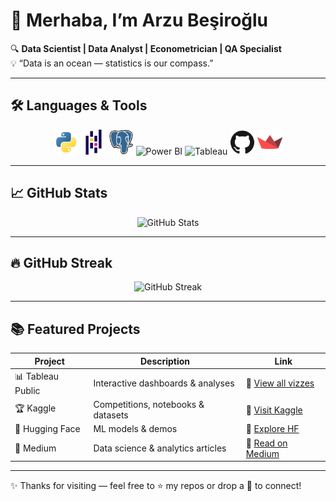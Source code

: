 
# 👋 Merhaba, I’m Arzu Beşiroğlu

🔍 **Data Scientist | Data Analyst | Econometrician | QA Specialist**  
💡 “Data is an ocean — statistics is our compass.”

---

## 🛠 Languages & Tools

<p align="center">
  <img src="https://raw.githubusercontent.com/devicons/devicon/master/icons/python/python-original.svg" width="40" title="Python"/>
  <img src="https://raw.githubusercontent.com/devicons/devicon/master/icons/pandas/pandas-original.svg" width="40" title="Pandas"/>
  <img src="https://raw.githubusercontent.com/devicons/devicon/master/icons/postgresql/postgresql-original.svg" width="40" title="PostgreSQL"/>
  <img src="https://cdn.jsdelivr.net/npm/simple-icons@v9/icons/microsoftpowerbi.svg" width="40" title="Power BI"/>
  <img src="https://cdn.jsdelivr.net/npm/simple-icons@v9/icons/tableau.svg" width="40" title="Tableau"/>
  <img src="https://raw.githubusercontent.com/devicons/devicon/master/icons/github/github-original.svg" width="40" title="GitHub"/>
  <img src="https://raw.githubusercontent.com/devicons/devicon/master/icons/streamlit/streamlit-original.svg" width="40" title="Streamlit"/>
</p>

---

## 📈 GitHub Stats

<p align="center">
  <img src="https://github-readme-stats.vercel.app/api?username=arzubesiroglu&show_icons=true&include_all_commits=true&theme=dark&count_private=true" alt="GitHub Stats"/>
</p>

---

## 🔥 GitHub Streak

<p align="center">
  <img src="https://github-readme-streak-stats.herokuapp.com?user=arzubesiroglu&theme=dark" alt="GitHub Streak"/>
</p>

---

## 📚 Featured Projects

| Project | Description | Link |
|---------|-------------|------|
| 📊 Tableau Public | Interactive dashboards & analyses | 🔗 [View all vizzes](https://public.tableau.com/app/profile/arzubesiroglu/vizzes) |
| 🏆 Kaggle | Competitions, notebooks & datasets | 🔗 [Visit Kaggle](https://www.kaggle.com/arzubesiroglu) |
| 🤗 Hugging Face | ML models & demos | 🔗 [Explore HF](https://huggingface.co/arzubesiroglu) |
| 📖 Medium | Data science & analytics articles | 🔗 [Read on Medium](https://medium.com/@besirogluarzu) |

---

✨ Thanks for visiting — feel free to ⭐ my repos or drop a 👋 to connect!
